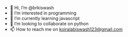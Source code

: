 - 👋 Hi, I’m @brkiswash
- 👀 I’m interested in programming
- 🌱 I’m currently learning javascript
- 💞️ I’m looking to collaborate on python
- 📫 How to reach me on koiralabiswash123@gmail.com

<!---
brkiswash/brkiswash is a ✨ special ✨ repository because its `README.md` (this file) appears on your GitHub profile.
You can click the Preview link to take a look at your changes.
--->
